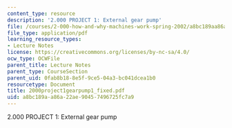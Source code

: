 ```yaml
---
content_type: resource
description: '2.000 PROJECT 1: External gear pump'
file: /courses/2-000-how-and-why-machines-work-spring-2002/a8bc189aa86a22ae90457496725fc7a9_2000project1gearpump1_fixed.pdf
file_type: application/pdf
learning_resource_types:
- Lecture Notes
license: https://creativecommons.org/licenses/by-nc-sa/4.0/
ocw_type: OCWFile
parent_title: Lecture Notes
parent_type: CourseSection
parent_uid: 0fab8b18-8e5f-9ce5-04a3-bc041dcea1b0
resourcetype: Document
title: 2000project1gearpump1_fixed.pdf
uid: a8bc189a-a86a-22ae-9045-7496725fc7a9
---
```

2.000 PROJECT 1: External gear pump